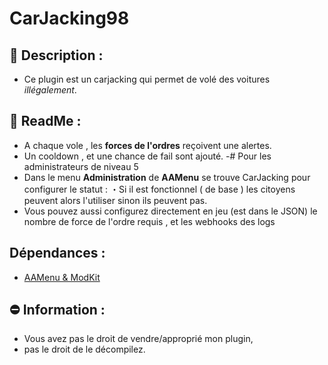 # CarJacking98
## 📰 Description :
- Ce plugin est un carjacking qui permet de volé des voitures *illégalement*.
## 📝 ReadMe : 
- A chaque vole , les **forces de l'ordres** reçoivent une alertes.
- Un cooldown , et une chance de fail sont ajouté.
-# Pour les administrateurs de niveau 5 
- Dans le menu **Administration** de **AAMenu** se trouve CarJacking pour configurer le statut : 
   ・Si il est fonctionnel ( de base ) les citoyens peuvent alors l'utiliser sinon ils peuvent pas.
- Vous pouvez aussi configurez directement en jeu (est dans le JSON) le nombre de force de l'ordre requis , et les webhooks des logs 
## Dépendances : 
- [AAMenu & ModKit](https://github.com/Aarnow/NovaLife_ModKit-Releases/releases/tag/v2.1.0)
## ⛔ Information : 
- Vous avez pas le droit de vendre/approprié mon plugin,
- pas le droit de le décompilez.
